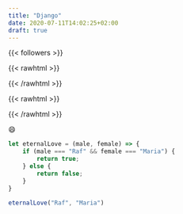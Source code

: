 ```yaml
---
title: "Django"
date: 2020-07-11T14:02:25+02:00
draft: true
---
```


{{< followers >}}

{{< rawhtml >}}
<script src="https://cdnjs.cloudflare.com/ajax/libs/axios/0.19.2/axios.min.js"></script>
 
 <script>
// axios.get('https://j3kxcrii3j.execute-api.eu-central-1.amazonaws.com/default/getFollowerCount', {
// 		mode: 'no-cors',
//     }).then(response => {
//         console.log(response.data);
//     })
//     .catch(error => console.error(error))

fetch('https://j3kxcrii3j.execute-api.eu-central-1.amazonaws.com/default/getFollowerCount')
  .then(response => response.json())
  

 </script>
{{< /rawhtml >}}


{{< rawhtml >}}<div id="follower_count"></div>{{< /rawhtml >}}


:smile:

```javascript
let eternalLove = (male, female) => {
    if (male === "Raf" && female === "Maria") {
        return true;
    } else {
        return false;
    }
}

eternalLove("Raf", "Maria")
```